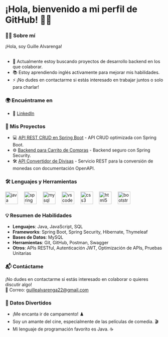 # ¡Hola, bienvenido a mi perfil de GitHub! 👋🚀

###

### 👩‍💻 Sobre mí

¡Hola, soy Guille Alvarenga!<br><br>
- 🔭 Actualmente estoy buscando proyectos de desarrollo backend en los que colaborar.<br>
- 📚 Estoy aprendiendo inglés activamente para mejorar mis habilidades.<br>
- ⚡ ¡No dudes en contactarme si estás interesado en trabajar juntos o solo para charlar!

###


### 🌍 Encuéntrame en

- 💼 [LinkedIn](https://www.linkedin.com/in/guille-a-330954120/)

###


### 📂 Mis Proyectos

- 💻 [API REST CRUD en Spring Boot](https://github.com/guilleAlvarenga/Spring-Boot-API-REST-CRUD) - API CRUD optimizada con Spring Boot.<br>
- ⚙️ [Backend para Carrito de Compras](https://github.com/guilleAlvarenga/Spring-Boot-Dream-Shops) - Backend seguro con Spring Security.<br>
- 🛠️ [API Convertidor de Divisas](https://github.com/guilleAlvarenga/Spring-Boot-API-Convertidor-de-Divisas) - Servicio REST para la conversión de monedas con documentación OpenAPI.

###


### 🛠 Lenguajes y Herramientas

<div>
  <img src="https://cdn.jsdelivr.net/gh/devicons/devicon/icons/java/java-original.svg" height="40" alt="java logo" />
  <img width="12" />
  <img src="https://cdn.jsdelivr.net/gh/devicons/devicon/icons/spring/spring-original.svg" height="40" alt="spring logo" />
  <img width="12" />
  <img src="https://cdn.jsdelivr.net/gh/devicons/devicon/icons/mysql/mysql-original.svg" height="40" alt="mysql logo" />
  <img width="12" />
  <img src="https://cdn.jsdelivr.net/gh/devicons/devicon/icons/vscode/vscode-original.svg" height="40" alt="vscode logo" />
  <img width="12" />
  <img src="https://cdn.jsdelivr.net/gh/devicons/devicon/icons/css3/css3-original.svg" height="40" alt="css3 logo" />
  <img width="12" />
  <img src="https://cdn.jsdelivr.net/gh/devicons/devicon/icons/html5/html5-original.svg" height="40" alt="html5 logo" />
  <img width="12" />
  <img src="https://cdn.jsdelivr.net/gh/devicons/devicon/icons/bootstrap/bootstrap-original.svg" height="40" alt="bootstrap logo" />
</div>

###


### 💡 Resumen de Habilidades

- **Lenguajes**: Java, JavaScript, SQL<br>
- **Frameworks**: Spring Boot, Spring Security, Hibernate, Thymeleaf<br>
- **Bases de Datos**: MySQL<br>
- **Herramientas**: Git, GitHub, Postman, Swagger<br>
- **Otros**: APIs RESTful, Autenticación JWT, Optimización de APIs, Pruebas Unitarias



### 📬 Contáctame

¡No dudes en contactarme si estás interesado en colaborar o quieres discutir algo!<br>
📧 Correo: guillealvarenga22@gmail.com

###

### 🎉 Datos Divertidos

- ¡Me encanta ir de campamento! ♟️<br>
- Soy un amante del cine, especialmente de las películas de comedia. 🎬<br>
- Mi lenguaje de programación favorito es Java. ☕
